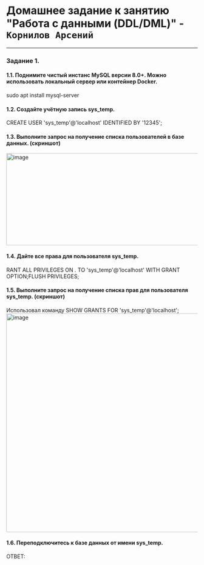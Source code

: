 # Домашнее задание к занятию "Работа с данными (DDL/DML)" - `Корнилов Арсений`
---
### Задание 1.
#### 1.1. Поднимите чистый инстанс MySQL версии 8.0+. Можно использовать локальный сервер или контейнер Docker.
sudo apt install mysql-server

#### 1.2. Создайте учётную запись sys_temp.
CREATE USER 'sys_temp'@'localhost' IDENTIFIED BY '12345';


#### 1.3. Выполните запрос на получение списка пользователей в базе данных. (скриншот)
<img width="525" height="242" alt="image" src="https://github.com/user-attachments/assets/0b89d6d9-7afa-4bef-ab91-3432261ec29e" />


#### 1.4. Дайте все права для пользователя sys_temp.
RANT ALL PRIVILEGES ON *.* TO 'sys_temp'@'localhost' WITH GRANT OPTION;FLUSH PRIVILEGES;


#### 1.5. Выполните запрос на получение списка прав для пользователя sys_temp. (скриншот)
Использовал команду SHOW GRANTS FOR 'sys_temp'@'localhost';
<img width="1302" height="575" alt="image" src="https://github.com/user-attachments/assets/a606b8de-432b-4471-b406-97dba62b7778" />

#### 1.6. Переподключитесь к базе данных от имени sys_temp.


ОТВЕТ: 
